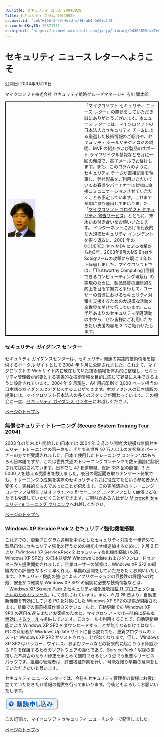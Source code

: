 ```yaml
---
TOCTitle: セキュリティ コラム 20040929
Title: セキュリティ コラム 20040929
ms:assetid: 'ceb7e86b-24fd-4ead-a491-ab04366ac545'
ms:contentKeyID: 19871751
ms:mtpsurl: 'https://technet.microsoft.com/ja-jp/library/Dd362805(v=TechNet.10)'
---
```


セキュリティ ニュース レターへようこそ
======================================

公開日: 2004年9月29日

マイクロソフト株式会社 セキュリティ戦略グループマネージャ 吉川 顕太郎

 
<table style="border:1px solid black;">
<colgroup>
<col width="50%" />
<col width="50%" />
</colgroup>
<tbody>
<tr class="odd">
<td style="border:1px solid black;"><img src="images/Dd362805.yoshikawa_90x123(ja-jp,TechNet.10).jpg" /></td>
<td style="border:1px solid black;">「マイクロソフト セキュリティ ニュース レター」の購読をしていただき誠にありがとうございます。本ニュース レターでは、マイクロソフトの日本法人のセキュリティ チームによる厳選した技術情報のご紹介や、セキュリティ ツールやテクノロジの説明、MVP の紹介および製品のサポート ライフサイクル情報などを月に一回の頻度で、電子メールでお届けします。また、このコラムのように、セキュリティ チームが直接記事を執筆し、弊社製品をご利用いただいているお客様やパートナーの皆様に直接コミュニケーションさせていただくことも予定しています。これまで長期に渡り運用してまいりました「<a href="http://www.microsoft.com/japan/technet/security/bulletin/notify.mspx">マイクロソフト プロダクト セキュリティ 警告サービス</a>」とともに、末永いお付き合いをお願いいたします。
インターネットにおける代表的な大規模セキュリティ インシデントを振り返るに、2001 年の CODERED や NIMDA による攻撃から約3年、2003年8月のMS BlastやSobigワームの攻撃から既に 1 年以上経過しました。マイクロソフトでは、「Trustworthy Computing (信頼できるコンピューティング環境)」の実現のために、製品品質の継続的な向上を目指す努力と平行して、ユーザーの皆様におけるセキュリティ対策を支援するための大規模な活動を全世界を挙げて行っています。ここ半年あまりのセキュリティ関連活動の中から、ぜひ皆様にご利用いただきたい支援内容を 3 つご紹介いたします。</td>
</tr>
</tbody>
</table>
 

### セキュリティ ガイダンス センター

セキュリティ ガイダンスセンターは、セキュリティ関連の実践的技術情報を提供するポータル サイトとして 2004 年 6 月に公開されました。これまで、マイクロソフトの Web サイト内に散在していた技術情報を体系的に整理し、セキュリティ管理者が必要とする実践的な技術情報を目的に応じて容易に入手できるように設計されています。2004 年 9 月現在、A4 用紙印刷で 3,000 ページ相当の日本語のガイダンスにアクセスすることができます。本ガイダンスの日本語版の提供には、マイクロソフト日本法人の多くのスタッフが関わっています。この機会に一度、[セキュリティ ガイダンス センター](http://www.microsoft.com/japan/security/guidance/default.mspx)にお越しください。

[](#mainsection)[ページのトップへ](#mainsection)

### 無償セキュリティ トレーニング (Secure System Training Tour 2004)

2003 年の年末より開始した(日本では 2004 年 3 月より開始)大規模な無償セキュリティトレーニングの第一弾も、半年で全世界 50 万人以上のお客様とパートナーの方々が受講されました。日本で使用したトレーニング コンテンツはもちろん日本語ですが、これは世界共通のトレーニングコンテンツで数ヶ国語に翻訳されて提供されています。日本でも 47 都道府県、総計 333 回の開催、2 万 5000 人を越える受講者を数えました。後日の電話聞き取りアンケート結果でも、トレーニングの成果を実際のセキュリティ対策に役立てたという参加者が大変多く、実践的なものであったことが伺えます。この実施済みのトレーニング コンテンツは現在ではオンラインの E-ラーニング コンテンツとして無償でどなたでも受講していただくことができます。ご興味がある方はぜひ [Microsoft セキュリティe ラーニング クリニック](http://www.microsoft.com/japan/security/guidance/support/elearning.mspx)へお越しください。

[](#mainsection)[ページのトップへ](#mainsection)

### Windows XP Service Pack 2 セキュリティ強化機能搭載

これまでの、更新プログラム適用を中心としたセキュリティ対策を一歩進めて、製品自体にセキュリティ強化を行うための機能を大幅追加するために、9 月 2 日より「Windows XP Service Pack 2 セキュリティ強化機能搭載 (以降、Windows XP SP2)」の日本語版が Windows Update およびダウンロードセンターから提供開始されました。企業ユーザーの皆様は、Windows XP SP2 の組織内での評価をなるべく早く終え、早期の展開をしていただきたくお願いいたします。セキュリティ機能の強化によるアプリケーションの互換性の課題への対処、安全かつ確実な Windows XP SP2 の展開に必要な技術情報などは、「[Windows XP Service Pack 2 セキュリティ強化機能搭載 IT プロフェッショナルのためのリソース](http://technet.microsoft.com/ja-jp/windows/bb264768.aspx)」にて提供されています。また、9 月 29 日より、自動更新機能を有効にしている PC を対象にした Windows XP SP2 の提供が開始されます。組織での事前検証作業のスケジュール上、自動更新での Windows XP SP2 の適用を遅らせたいお客様のために、マイクロソフトでは[一時的に配布を無効にするツール](http://technet.microsoft.com/ja-jp/library/bb457008.aspx)も提供しています。このツールを利用することで、自動更新機能により Windows XP SP2 をダウンロードすることが無くなるだけではなく、PC の利用者が Windows Update サイトに自ら訪れても、更新プログラムのリストに Windows XP SP2 がリストされることがなくなります。但し、Windows XP SP2 はハッカー、ウイルス、およびワームなどの将来的に起こりうる脅威から PC を保護するためのソフトウェアの強化であり、Service Pack 1 以降の累積した不具合のための修正をまとめて適用できるという点でも重要なサービス パックです。組織の管理者は、評価検証作業を行い、可能な限り早期の展開をしていただきたいと思います。

セキュリティ ニュース レターでは、今後もセキュリティ管理者の皆様にお役に立てていただきたい情報の提供を行ってまいります。今後ともよろしくお願いいたします。

[![](images/Dd362805.btn_reg_today(ja-jp,TechNet.10).jpg)](http://technet.microsoft.com/ja-jp/library/dd362958.aspx)

この記事は、マイクロソフト セキュリティ ニュースレターで配信しました。

[](#mainsection)[ページのトップへ](#mainsection)
